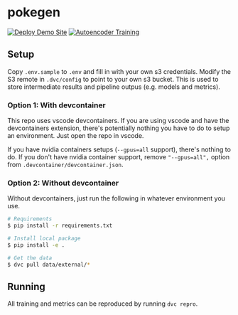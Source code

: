# pokegen
[![Deploy Demo Site](https://github.com/Etheredge-Works/pokegen/actions/workflows/demo.yml/badge.svg)](https://github.com/Etheredge-Works/pokegen/actions/workflows/demo.yml)
[![Autoencoder Training](https://github.com/Etheredge-Works/pokegen/actions/workflows/train_autoencoder.yml/badge.svg)](https://github.com/Etheredge-Works/pokegen/actions/workflows/train_autoencoder.yml)
## Setup
Copy `.env.sample` to `.env` and fill in with your own s3 credentials. Modify the S3 remote in `.dvc/config` to point to your own s3 bucket. This is used to store intermediate results and pipeline outpus (e.g. models and metrics).

### Option 1: With devcontainer
This repo uses vscode devcontainers. If you are using vscode and have the devcontainers extension, there's potentially nothing you have to do to setup an environment. Just open the repo in vscode.

If you have nvidia containers setups (`--gpus=all` support), there's nothing to do.
If you don't have nvidia container support, remove `"--gpus=all",` option from `.devcontainer/devcontainer.json`.

### Option 2: Without devcontainer
Without devcontainers, just run the following in whatever environment you use.
```bash
# Requirements
$ pip install -r requirements.txt

# Install local package
$ pip install -e .

# Get the data
$ dvc pull data/external/*
``` 


## Running
All training and metrics can be reproduced by running `dvc repro`.
